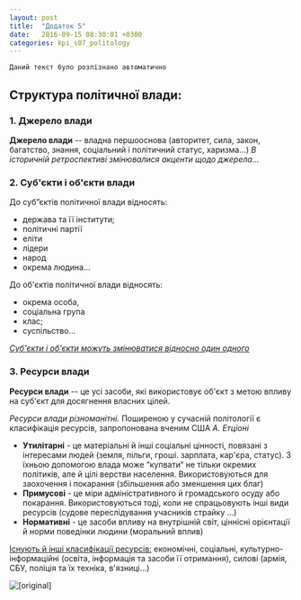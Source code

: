 ```yaml
---
layout: post
title:  "Додаток 5"
date:   2016-09-15 08:30:01 +0300
categories: kpi_s07_politology
---
```


`Даний текст було розпізнано автоматично`


## Структура політичної влади:

### 1. Джерело влади
**Джерело влади** -- владна першооснова (авторитет, сила, закон, багатство, знання, соціальний і політичний статус, харизма...)
*В історичній ретроспективі змінювалися акценти щодо джерела...*

### 2. Суб'єкти і об'єкти влади

До суб”єктів політичної влади відносять:

- держава та її інститути;
- політичні партії
- еліти
- лідери
- народ
- окрема людина...

До об'єктів політичної влади відносять:

- окрема особа,
- соціальна група
- клас;
- суспільство...

<u><i>Суб'єкти і об'єкти можуть змінюватися відносно один одного</i></u>

### 3. Ресурси влади
**Ресурси влади** -- це усі засоби, які використовує об'єкт з метою впливу на суб'єкт для досягнення власних цілей.

*Ресурси влади різноманітні.* Поширеною у сучасній політології є класифікація ресурсів, запропонована вченим США *А. Етціоні*

- **Утилітарні** - це матеріальні й інші соціальні цінності, повязані з інтересами людей (земля, пільги, гроші. зарплата, кар'єра, статус).  3 їхньою допомогою влада може “купвати“ не тільки окремих політиків, але й цілі верстви населення. Використовуються для заохочення і покарання (збільшення або зменшення цих благ)
- **Примусові** - це міри адміністративного й громадського осуду або покарання. Використовуються тоді, коли не спрацьовують інші види ресурсів (судове переслідування учасників страйку ...)
- **Нормативні** - це засоби впливу на внутрішній світ, ціннісні орієнтації й норми поведінки людини (моральний вплив)

<u>Існують й інші класифікації ресурсів:</u> економічні, соціальні, культурно-інформаційні (освіта, інформація та засоби її отримання), силові (армія, СБУ, поліція та їх техніка, в'язниці...)
 
![[original]](https://pp.vk.me/c637323/v637323367/e8d9/gA2rsYgZLq8.jpg)
